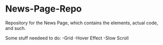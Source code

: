 # News-Page-Repo
Repository for the News Page, which contains the elements, actual code, and such.

Some stuff needeed to do:
-Grid
-Hover Effect
-Slow Scroll
